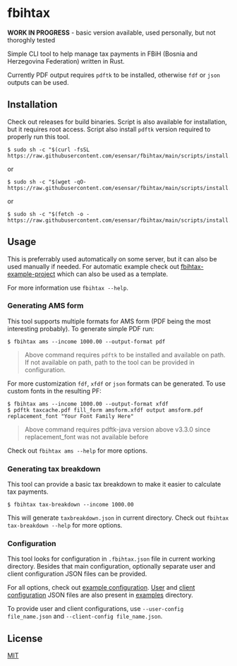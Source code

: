# fbihtax

**WORK IN PROGRESS** - basic version available, used personally, but not thoroghly tested

Simple CLI tool to help manage tax payments in FBiH (Bosnia and Herzegovina Federation) written in Rust.

Currently PDF output requires `pdftk` to be installed, otherwise `fdf` or `json` outputs can be used.

## Installation

Check out releases for build binaries. Script is also available for installation, but it requires root access. Script also install `pdftk` version required to properly run this tool.
```
$ sudo sh -c "$(curl -fsSL https://raw.githubusercontent.com/esensar/fbihtax/main/scripts/install.sh)"
```
or
```
$ sudo sh -c "$(wget -qO- https://raw.githubusercontent.com/esensar/fbihtax/main/scripts/install.sh)"
```
or
```
$ sudo sh -c "$(fetch -o - https://raw.githubusercontent.com/esensar/fbihtax/main/scripts/install.sh)"
```

## Usage

This is preferrably used automatically on some server, but it can also be used manually if needed. For automatic example check out [fbihtax-example-project](https://github.com/esensar/fbihtax-example-project) which can also be used as a template.

For more information use `fbihtax --help`.

### Generating AMS form

This tool supports multiple formats for AMS form (PDF being the most interesting probably). To generate simple PDF run:

```
$ fbihtax ams --income 1000.00 --output-format pdf
```
> Above command requires `pdftk` to be installed and available on path. If not available on path, path to the tool can be provided in configuration.

For more customization `fdf`, `xfdf` or `json` formats can be generated. To use custom fonts in the resulting PF:

```
$ fbihtax ams --income 1000.00 --output-format xfdf
$ pdftk taxcache.pdf fill_form amsform.xfdf output amsform.pdf replacement_font "Your Font Family Here"
```
> Above command requires pdftk-java version above v3.3.0 since replacement_font was not available before

Check out `fbihtax ams --help` for more options.

### Generating tax breakdown

This tool can provide a basic tax breakdown to make it easier to calculate tax payments.

```
$ fbihtax tax-breakdown --income 1000.00
```

This will generate `taxbreakdown.json` in current directory. Check out `fbihtax tax-breakdown --help` for more options.

### Configuration

This tool looks for configuration in `.fbihtax.json` file in current working directory. Besides that main configuration, optionally separate user and client configuration JSON files can be provided.


For all options, check out [example configuration](examples/.fbihtax.json). [User](examples/user_info.json) and [client configuration](examples/client_config.json) JSON files are also present in [examples](examples) directory.

To provide user and client configurations, use `--user-config file_name.json` and `--client-config file_name.json`.

## License

[MIT](LICENSE)
